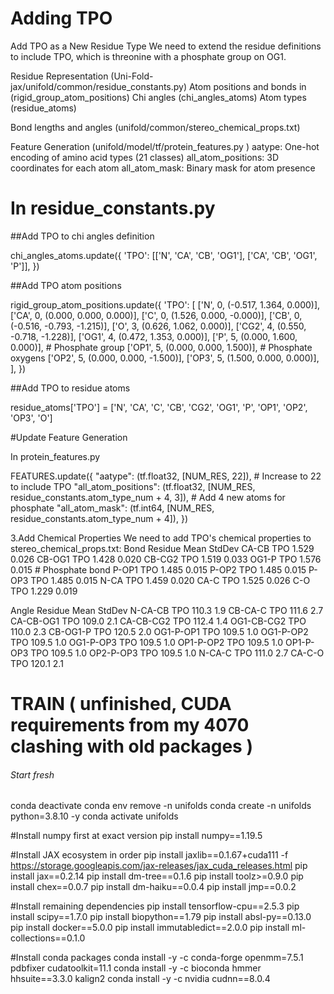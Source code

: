 # Adding TPO

Add TPO as a New Residue Type
We need to extend the residue definitions to include TPO, which is threonine with a phosphate group on OG1.

Residue Representation (Uni-Fold-jax/unifold/common/residue_constants.py)
Atom positions and bonds in (rigid_group_atom_positions)
Chi angles (chi_angles_atoms)
Atom types (residue_atoms)

Bond lengths and angles (unifold/common/stereo_chemical_props.txt)


Feature Generation (unifold/model/tf/protein_features.py )
aatype: One-hot encoding of amino acid types (21 classes)
all_atom_positions: 3D coordinates for each atom
all_atom_mask: Binary mask for atom presence






# In residue_constants.py

##Add TPO to chi angles definition

chi_angles_atoms.update({
    'TPO': [['N', 'CA', 'CB', 'OG1'], ['CA', 'CB', 'OG1', 'P']],
})

##Add TPO atom positions

rigid_group_atom_positions.update({
    'TPO': [
        ['N', 0, (-0.517, 1.364, 0.000)],
        ['CA', 0, (0.000, 0.000, 0.000)],
        ['C', 0, (1.526, 0.000, -0.000)],
        ['CB', 0, (-0.516, -0.793, -1.215)],
        ['O', 3, (0.626, 1.062, 0.000)],
        ['CG2', 4, (0.550, -0.718, -1.228)],
        ['OG1', 4, (0.472, 1.353, 0.000)],
        ['P', 5, (0.000, 1.600, 0.000)],  # Phosphate group
        ['OP1', 5, (0.000, 0.000, 1.500)],  # Phosphate oxygens
        ['OP2', 5, (0.000, 0.000, -1.500)],
        ['OP3', 5, (1.500, 0.000, 0.000)],
    ],
})

##Add TPO to residue atoms

residue_atoms['TPO'] = ['N', 'CA', 'C', 'CB', 'CG2', 'OG1', 'P', 'OP1', 'OP2', 'OP3', 'O']

#Update Feature Generation

In protein_features.py

FEATURES.update({
    "aatype": (tf.float32, [NUM_RES, 22]),  # Increase to 22 to include TPO
    "all_atom_positions": (tf.float32, [NUM_RES, residue_constants.atom_type_num + 4, 3]),  # Add 4 new atoms for phosphate
    "all_atom_mask": (tf.int64, [NUM_RES, residue_constants.atom_type_num + 4]),
})


3.Add Chemical Properties
We need to add TPO's chemical properties to stereo_chemical_props.txt:
Bond            Residue     Mean        StdDev
CA-CB           TPO         1.529       0.026
CB-OG1          TPO         1.428       0.020
CB-CG2          TPO         1.519       0.033
OG1-P           TPO         1.576       0.015  # Phosphate bond
P-OP1           TPO         1.485       0.015
P-OP2           TPO         1.485       0.015
P-OP3           TPO         1.485       0.015
N-CA            TPO         1.459       0.020
CA-C            TPO         1.525       0.026
C-O             TPO         1.229       0.019

Angle           Residue     Mean        StdDev
N-CA-CB         TPO         110.3       1.9
CB-CA-C         TPO         111.6       2.7
CA-CB-OG1       TPO         109.0       2.1
CA-CB-CG2       TPO         112.4       1.4
OG1-CB-CG2      TPO         110.0       2.3
CB-OG1-P        TPO         120.5       2.0
OG1-P-OP1       TPO         109.5       1.0
OG1-P-OP2       TPO         109.5       1.0
OG1-P-OP3       TPO         109.5       1.0
OP1-P-OP2       TPO         109.5       1.0
OP1-P-OP3       TPO         109.5       1.0
OP2-P-OP3       TPO         109.5       1.0
N-CA-C          TPO         111.0       2.7
CA-C-O          TPO         120.1       2.1











# TRAIN  ( unfinished, CUDA requirements from my 4070 clashing with old packages )



###### Start fresh
conda deactivate
conda env remove -n unifolds
conda create -n unifolds python=3.8.10 -y
conda activate unifolds

#Install numpy first at exact version
pip install numpy==1.19.5

#Install JAX ecosystem in order
pip install jaxlib==0.1.67+cuda111 -f https://storage.googleapis.com/jax-releases/jax_cuda_releases.html
pip install jax==0.2.14
pip install dm-tree==0.1.6
pip install toolz>=0.9.0
pip install chex==0.0.7
pip install dm-haiku==0.0.4
pip install jmp==0.0.2

#Install remaining dependencies
pip install tensorflow-cpu==2.5.3
pip install scipy==1.7.0
pip install biopython==1.79
pip install absl-py==0.13.0
pip install docker==5.0.0
pip install immutabledict==2.0.0
pip install ml-collections==0.1.0

#Install conda packages
conda install -y -c conda-forge openmm=7.5.1 pdbfixer cudatoolkit=11.1
conda install -y -c bioconda hmmer hhsuite==3.3.0 kalign2
conda install -y -c nvidia cudnn==8.0.4
















